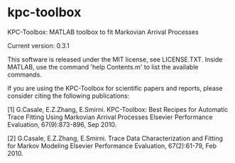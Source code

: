 # kpc-toolbox
KPC-Toolbox: MATLAB toolbox to fit Markovian Arrival Processes

Current version: 0.3.1

This software is released under the MIT license, see LICENSE.TXT.
Inside MATLAB, use the command 'help Contents.m' to list the available commands. 

If you are using the KPC-Toolbox for scientific papers and reports, please consider citing the following publications:

[1] G.Casale, E.Z.Zhang, E.Smirni. 
KPC-Toolbox: Best Recipes for Automatic Trace Fitting Using Markovian Arrival Processes 
Elsevier Performance Evaluation, 67(9):873-896, Sep 2010.

[2] G.Casale, E.Z.Zhang, E.Smirni. 
Trace Data Characterization and Fitting for Markov Modeling
Elsevier Performance Evaluation, 67(2):61-79, Feb 2010.


